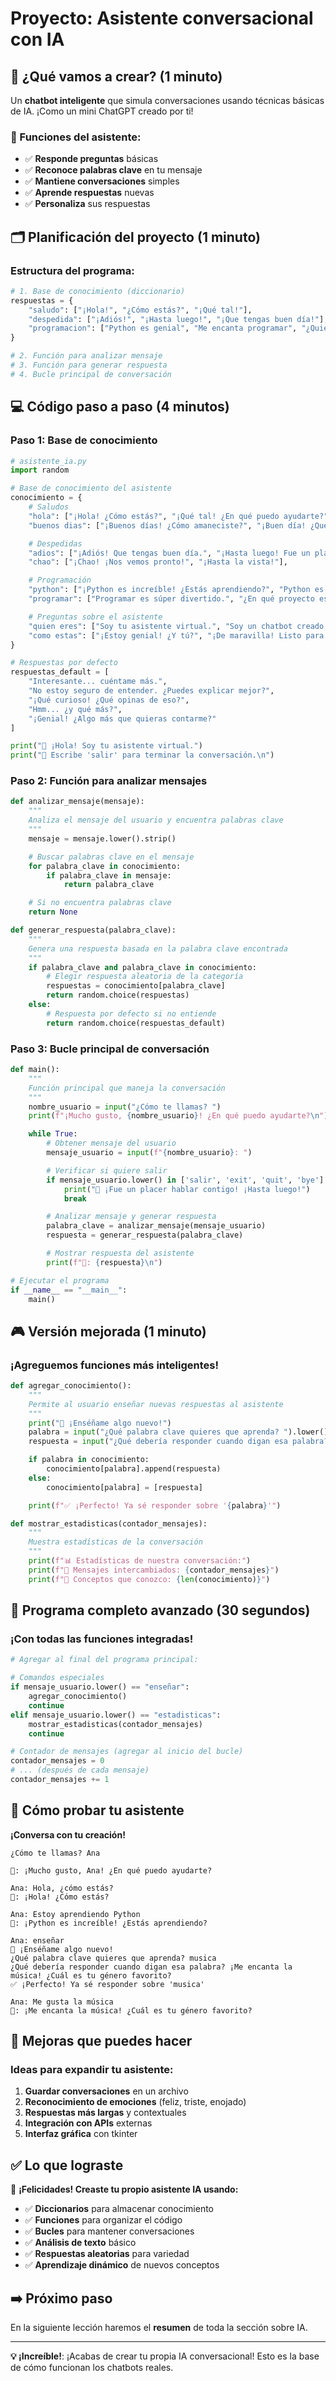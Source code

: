 # Proyecto: Asistente conversacional con IA

## 🤖 ¿Qué vamos a crear? (1 minuto)

Un **chatbot inteligente** que simula conversaciones usando técnicas básicas de IA. ¡Como un mini ChatGPT creado por ti!

### 🎯 Funciones del asistente:

- ✅ **Responde preguntas** básicas
- ✅ **Reconoce palabras clave** en tu mensaje
- ✅ **Mantiene conversaciones** simples
- ✅ **Aprende respuestas** nuevas
- ✅ **Personaliza** sus respuestas

## 🗂️ Planificación del proyecto (1 minuto)

### Estructura del programa:

```python
# 1. Base de conocimiento (diccionario)
respuestas = {
    "saludo": ["¡Hola!", "¿Cómo estás?", "¡Qué tal!"],
    "despedida": ["¡Adiós!", "¡Hasta luego!", "¡Que tengas buen día!"],
    "programacion": ["Python es genial", "Me encanta programar", "¿Quieres aprender a programar?"]
}

# 2. Función para analizar mensaje
# 3. Función para generar respuesta
# 4. Bucle principal de conversación
```

## 💻 Código paso a paso (4 minutos)

### Paso 1: Base de conocimiento

```python
# asistente_ia.py
import random

# Base de conocimiento del asistente
conocimiento = {
    # Saludos
    "hola": ["¡Hola! ¿Cómo estás?", "¡Qué tal! ¿En qué puedo ayudarte?", "¡Hola! Me alegra verte."],
    "buenos dias": ["¡Buenos días! ¿Cómo amaneciste?", "¡Buen día! ¿Qué planes tienes?"],

    # Despedidas
    "adios": ["¡Adiós! Que tengas buen día.", "¡Hasta luego! Fue un placer hablar contigo."],
    "chao": ["¡Chao! ¡Nos vemos pronto!", "¡Hasta la vista!"],

    # Programación
    "python": ["¡Python es increíble! ¿Estás aprendiendo?", "Python es mi lenguaje favorito.", "¿Quieres que te ayude con Python?"],
    "programar": ["Programar es súper divertido.", "¿En qué proyecto estás trabajando?", "¡Me encanta ayudar con programación!"],

    # Preguntas sobre el asistente
    "quien eres": ["Soy tu asistente virtual.", "Soy un chatbot creado en Python.", "¡Soy tu amigo digital!"],
    "como estas": ["¡Estoy genial! ¿Y tú?", "¡De maravilla! Listo para ayudarte.", "¡Excelente! ¿Cómo te sientes tú?"]
}

# Respuestas por defecto
respuestas_default = [
    "Interesante... cuéntame más.",
    "No estoy seguro de entender. ¿Puedes explicar mejor?",
    "¡Qué curioso! ¿Qué opinas de eso?",
    "Hmm... ¿y qué más?",
    "¡Genial! ¿Algo más que quieras contarme?"
]

print("🤖 ¡Hola! Soy tu asistente virtual.")
print("💬 Escribe 'salir' para terminar la conversación.\n")
```

### Paso 2: Función para analizar mensajes

```python
def analizar_mensaje(mensaje):
    """
    Analiza el mensaje del usuario y encuentra palabras clave
    """
    mensaje = mensaje.lower().strip()

    # Buscar palabras clave en el mensaje
    for palabra_clave in conocimiento:
        if palabra_clave in mensaje:
            return palabra_clave

    # Si no encuentra palabras clave
    return None

def generar_respuesta(palabra_clave):
    """
    Genera una respuesta basada en la palabra clave encontrada
    """
    if palabra_clave and palabra_clave in conocimiento:
        # Elegir respuesta aleatoria de la categoría
        respuestas = conocimiento[palabra_clave]
        return random.choice(respuestas)
    else:
        # Respuesta por defecto si no entiende
        return random.choice(respuestas_default)
```

### Paso 3: Bucle principal de conversación

```python
def main():
    """
    Función principal que maneja la conversación
    """
    nombre_usuario = input("¿Cómo te llamas? ")
    print(f"¡Mucho gusto, {nombre_usuario}! ¿En qué puedo ayudarte?\n")

    while True:
        # Obtener mensaje del usuario
        mensaje_usuario = input(f"{nombre_usuario}: ")

        # Verificar si quiere salir
        if mensaje_usuario.lower() in ['salir', 'exit', 'quit', 'bye']:
            print("🤖 ¡Fue un placer hablar contigo! ¡Hasta luego!")
            break

        # Analizar mensaje y generar respuesta
        palabra_clave = analizar_mensaje(mensaje_usuario)
        respuesta = generar_respuesta(palabra_clave)

        # Mostrar respuesta del asistente
        print(f"🤖: {respuesta}\n")

# Ejecutar el programa
if __name__ == "__main__":
    main()
```

## 🎮 Versión mejorada (1 minuto)

### ¡Agreguemos funciones más inteligentes!

```python
def agregar_conocimiento():
    """
    Permite al usuario enseñar nuevas respuestas al asistente
    """
    print("🧠 ¡Enséñame algo nuevo!")
    palabra = input("¿Qué palabra clave quieres que aprenda? ").lower()
    respuesta = input("¿Qué debería responder cuando digan esa palabra? ")

    if palabra in conocimiento:
        conocimiento[palabra].append(respuesta)
    else:
        conocimiento[palabra] = [respuesta]

    print(f"✅ ¡Perfecto! Ya sé responder sobre '{palabra}'")

def mostrar_estadisticas(contador_mensajes):
    """
    Muestra estadísticas de la conversación
    """
    print(f"📊 Estadísticas de nuestra conversación:")
    print(f"💬 Mensajes intercambiados: {contador_mensajes}")
    print(f"🧠 Conceptos que conozco: {len(conocimiento)}")
```

## 🚀 Programa completo avanzado (30 segundos)

### ¡Con todas las funciones integradas!

```python
# Agregar al final del programa principal:

# Comandos especiales
if mensaje_usuario.lower() == "enseñar":
    agregar_conocimiento()
    continue
elif mensaje_usuario.lower() == "estadisticas":
    mostrar_estadisticas(contador_mensajes)
    continue

# Contador de mensajes (agregar al inicio del bucle)
contador_mensajes = 0
# ... (después de cada mensaje)
contador_mensajes += 1
```

## 🎯 Cómo probar tu asistente

**¡Conversa con tu creación!**

```
¿Cómo te llamas? Ana

🤖: ¡Mucho gusto, Ana! ¿En qué puedo ayudarte?

Ana: Hola, ¿cómo estás?
🤖: ¡Hola! ¿Cómo estás?

Ana: Estoy aprendiendo Python
🤖: ¡Python es increíble! ¿Estás aprendiendo?

Ana: enseñar
🧠 ¡Enséñame algo nuevo!
¿Qué palabra clave quieres que aprenda? musica
¿Qué debería responder cuando digan esa palabra? ¡Me encanta la música! ¿Cuál es tu género favorito?
✅ ¡Perfecto! Ya sé responder sobre 'musica'

Ana: Me gusta la música
🤖: ¡Me encanta la música! ¿Cuál es tu género favorito?
```

## 🌟 Mejoras que puedes hacer

### Ideas para expandir tu asistente:

1. **Guardar conversaciones** en un archivo
2. **Reconocimiento de emociones** (feliz, triste, enojado)
3. **Respuestas más largas** y contextuales
4. **Integración con APIs** externas
5. **Interfaz gráfica** con tkinter

## ✅ Lo que lograste

🎉 **¡Felicidades! Creaste tu propio asistente IA usando:**

- ✅ **Diccionarios** para almacenar conocimiento
- ✅ **Funciones** para organizar el código
- ✅ **Bucles** para mantener conversaciones
- ✅ **Análisis de texto** básico
- ✅ **Respuestas aleatorias** para variedad
- ✅ **Aprendizaje dinámico** de nuevos conceptos

## ➡️ Próximo paso

En la siguiente lección haremos el **resumen** de toda la sección sobre IA.

---

**💡 ¡Increíble!**: ¡Acabas de crear tu propia IA conversacional! Esto es la base de cómo funcionan los chatbots reales.
